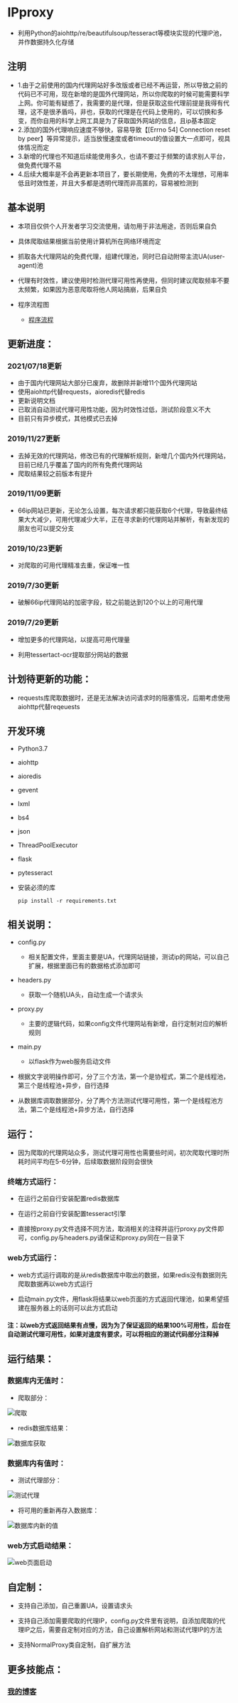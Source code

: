 # IPproxy

* 利用Python的aiohttp/re/beautifulsoup/tesseract等模块实现的代理IP池，并作数据持久化存储


## 注明

* 1.由于之前使用的国内代理网站好多改版或者已经不再运营，所以导致之前的代码已不可用，现在新增的是国外代理网站，所以你爬取的时候可能需要科学上网。你可能有疑惑了，我需要的是代理，但是获取这些代理前提是我得有代理，这不是很矛盾吗，非也，获取的代理是在代码上使用的，可以切换和多变，而你自用的科学上网工具是为了获取国外网站的信息，且ip基本固定
* 2.添加的国外代理响应速度不够快，容易导致【[Errno 54] Connection reset by peer】等异常提示，适当放慢速度或者timeout的值设置大一点即可，视具体情况而定
* 3.新增的代理也不知道后续能使用多久，也请不要过于频繁的请求别人平台，做免费代理不易
* 4.后续大概率是不会再更新本项目了，要长期使用，免费的不太理想，可用率低且时效性差，并且大多都是透明代理而非高匿的，容易被检测到


## 基本说明


* 本项目仅供个人开发者学习交流使用，请勿用于非法用途，否则后果自负

* 具体爬取结果根据当前使用计算机所在网络环境而定

* 抓取各大代理网站的免费代理，组建代理池，同时已自动附带主流UA(user-agent)池

* 代理有时效性，建议使用时检测代理可用性再使用，但同时建议爬取频率不要太频繁，如果因为恶意爬取将他人网站搞崩，后果自负

* 程序流程图
	+ [程序流程](http://naotu.baidu.com/file/b754a429094727b85240df587d005a3c?token=fd57d469e8309269)

## 更新进度：

### 2021/07/18更新

* 由于国内代理网站大部分已废弃，故删除并新增11个国外代理网站
* 使用aiohttp代替requests，aioredis代替redis
* 更新说明文档
* 已取消自动测试代理可用性功能，因为时效性过低，测试阶段意义不大
* 目前只有异步模式，其他模式已去掉


### 2019/11/27更新

* 去掉无效的代理网站，修改已有的代理解析规则，新增几个国内外代理网站，目前已经几乎覆盖了国内的所有免费代理网站
* 爬取结果较之前版本有提升 

### 2019/11/09更新

* 66ip网站已更新，无论怎么设置，每次请求都只能获取6个代理，导致最终结果大大减少，可用代理减少大半，正在寻求新的代理网站并解析，有新发现的朋友也可以提交分支

### 2019/10/23更新

* 对爬取的可用代理精准去重，保证唯一性

### 2019/7/30更新

* 破解66ip代理网站的加密字段，较之前能达到120个以上的可用代理


### 2019/7/29更新

* 增加更多的代理网站，以提高可用代理量

* 利用tessertact-ocr提取部分网站的数据

## 计划待更新的功能：


* requests库爬取数据时，还是无法解决访问请求时的阻塞情况，后期考虑使用aiohttp代替reqeuests



## 开发环境

* Python3.7
* aiohttp
* aioredis
* gevent
* lxml
* bs4
* json
* ThreadPoolExecutor
* flask
* pytesseract

* 安装必须的库

    ``pip install -r requirements.txt ``
    
## 相关说明：

* config.py
	+ 相关配置文件，里面主要是UA，代理网站链接，测试ip的网站，可以自己扩展，根据里面已有的数据格式添加即可
* headers.py
	+ 获取一个随机UA头，自动生成一个请求头
* proxy.py 
	+ 主要的逻辑代码，如果config文件代理网站有新增，自行定制对应的解析规则
* main.py
    + 以flask作为web服务启动文件

* 根据文字说明操作即可，分了三个方法，第一个是协程式，第二个是线程池，第三个是线程池+异步，自行选择

* 从数据库调取数据部分，分了两个方法测试代理可用性，第一个是线程池方法，第二个是线程池+异步方法，自行选择

## 运行：

* 因为爬取的代理网站众多，测试代理可用性也需要些时间，初次爬取代理时所耗时间平均在5-6分钟，后续取数据阶段则会很快

### 终端方式运行：

* 在运行之前自行安装配置redis数据库

* 在运行之前自行安装配置tesseract引擎

* 直接按proxy.py文件选择不同方法，取消相关的注释并运行proxy.py文件即可，config.py与headers.py请保证和proxy.py同在一目录下

### web方式运行：

* web方式运行调取的是从redis数据库中取出的数据，如果redis没有数据则先爬取数据再以web方式运行

* 启动main.py文件，用flask将结果以web页面的方式返回代理池，如果希望搭建在服务器上的话则可以此方式启动


#### 注：以web方式返回结果有点慢，因为为了保证返回的结果100%可用性，后台在自动测试代理可用性，如果对速度有要求，可以将相应的测试代码部分注释掉


## 运行结果：

### 数据库内无值时：

* 爬取部分：

![爬取](https://raw.githubusercontent.com/Eeyhan/pictures/master/proxy5.png)


* redis数据库结果：

![数据库获取](https://raw.githubusercontent.com/Eeyhan/pictures/master/redis.png)


### 数据库内有值时：

* 测试代理部分：

![测试代理](https://raw.githubusercontent.com/Eeyhan/pictures/master/proxy3.png)

* 将可用的重新再存入数据库：

![数据库内新的值](https://raw.githubusercontent.com/Eeyhan/pictures/master/proxy4.png)


### web方式启动结果：

![web页面启动](https://raw.githubusercontent.com/Eeyhan/pictures/master/flask.png)


## 自定制：

* 支持自己添加，自己重置UA，设置请求头

* 支持自己添加需要爬取的代理IP，config.py文件里有说明，自添加爬取的代理IP之后，需要自定制对应的方法，自己设置解析网站和测试代理IP的方法

* 支持NormalProxy类自定制，自扩展方法


## 更多技能点：

### [我的博客](https://www.cnblogs.com/Eeyhan '博客')
